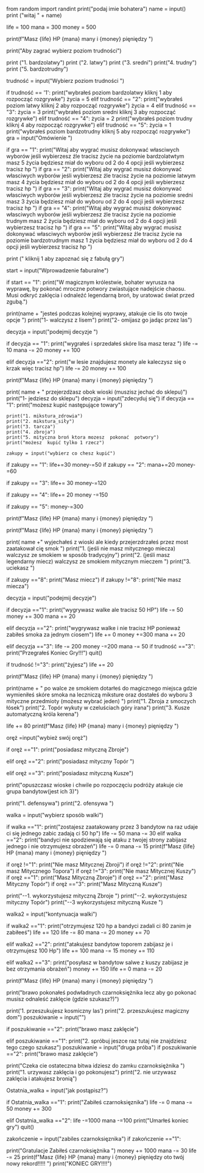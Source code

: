 from random import randint
print("podaj imie bohatera")
name = input()
print ("witaj " + name) 

life = 100 
mana = 300 
money = 500

print(f"Masz {life} HP  {mana} many i {money} pięniędzy ")

print("Aby zagrać wybierz poziom trudności")

print ("1. bardzolatwy")
print ("2. latwy")
print ("3. sredni")
print("4. trudny")
print ("5. bardzotrudny")

trudność = input("Wybierz poziom trudności ")

if trudność == '1':
    print("wybrałeś poziom bardzolatwy kliknj 1 aby rozpocząć rozgrywke")
    życia = 5
elif trudność == "2":
    print("wybrałeś poziom latwy kliknj 2 aby rozpocząć rozgrywke")
    życia = 4
elif trudność == "3":
    życia = 3
    print("wybrałeś poziom sredni kliknj 3 aby rozpocząć rozgrywke")
elif trudność == "4":
    życia = 2
    print("wybrałeś poziom trudny kliknj 4 aby rozpocząć rozgrywke")
elif trudność == "5":
    życia = 1
    print("wybrałeś poziom bardzotrudny kliknj 5 aby rozpocząć rozgrywke")
gra = input("Omówienie ")

if gra == "1":
    print("Witaj aby wygrać musisz dokonywać własciwych wyborów jeśli wybierzesz źle tracisz życie na poziomie bardzolatwtym masz 5 życia będziesz miał do wyboru od 2 do 4 opcji jeśli wybierzesz tracisz hp ")
if gra == "2":
    print("Witaj aby wygrać musisz dokonywać własciwych wyborów jeśli wybierzesz źle tracisz życie na poziomie latwym masz 4 życia będziesz miał do wyboru od 2 do 4 opcji jeśli wybierzesz tracisz hp ")
if gra == "3":
    print("Witaj aby wygrać musisz dokonywać własciwych wyborów jeśli wybierzesz źle tracisz życie na poziomie sredni masz 3 życia będziesz miał do wyboru od 2 do 4 opcji jeśli wybierzesz tracisz hp  ")
if gra == "4":
    print("Witaj aby wygrać musisz dokonywać własciwych wyborów jeśli wybierzesz źle tracisz życie na poziomie trudnym masz 2 życia będziesz miał do wyboru od 2 do 4 opcji jeśli wybierzesz tracisz hp  ")
if gra == "5":
    print("Witaj aby wygrać musisz dokonywać własciwych wyborów jeśli wybierzesz źle tracisz życie na poziomie bardzotrudnym masz 1 życia będziesz miał do wyboru od 2 do 4 opcji jeśli wybierzesz tracisz hp  ")


print (" kliknij 1 aby zapoznać się z fabułą gry")

start = input("Wprowadzenie faburalne")

if start == "1":
    print("W magicznym królestwie, bohater wyrusza na wyprawę, by pokonać mroczne potwory zwiastujące nadejście chaosu. Musi odkryć zaklęcia i odnaleźć legendarną broń, by uratować świat przed zgubą.")



print(name  + "jesteś podczas kolejnej wyprawy, atakuje cie  lis oto twoje opcje ")
print("1- walczysz z lisem")
print("2- omijasz go jadąc przez las")

decyzja = input("podejmij decyzje ")

if decyzja == "1":
    print("wygrałeś i sprzedałeś skóre lisa  masz teraz ")
    life -= 10
    mana -= 20
    money += 100


elif  decyzja =="2":
    print("w lesie znajdujesz monety ale kaleczysz się o krzak więc tracisz hp")
    life -= 20
    money += 100

print(f"Masz {life} HP  {mana} many i {money} pięniędzy ")

print( name  + " przejerzdżasz obok wioski (muszisz jechać do sklepu)")
print("1- jedziesz do sklepu")
decyzja = input("zdecyduj się")
if decyzja == "1":
    print("możesz kupić następujące towary")
    
    print("1. mikstura_zdrowia")
    print("2. mikstura_siły")
    print("3. tarcza")
    print("4. zbroja")
    print("5. mityczna broń ktora mozesz  pokonać  potwory")
    print("możesz  kupić tylko 1 rzecz")

    zakupy = input("wybierz co chesz kupić")
      
if zakupy == "1":
      life+=30
      money-=50
if zakupy == "2":
     mana+=20 
     money-=60

if zakupy == "3":
     life+= 30 
     money-=120

if zakupy == "4":
     life+= 20 
     money -=150

if zakupy == "5":
     money-=300

print(f"Masz {life} HP  {mana} many i {money} pięniędzy ")


print(f"Masz {life} HP  {mana} many i {money} pięniędzy ")


print( name +" wyjechałeś z wioski ale kiedy przejerzdrzałeś przez most zaatakował cię smok ")
print("1. (jeśli nie masz mitycznego miecza) walczysz ze smokiem w sposób tradycyjny")
print("2. (jeśli masz legendarny miecz) walczysz ze smokiem mitycznym mieczem  ")
print("3. uciekasz ")

if zakupy =="8":
   print("Masz miecz")
if zakupy !="8":
   print("Nie masz miecza")

decyzja = input("podejmij decyzje")

if decyzja =="1":
   print("wygrywasz walke ale tracisz 50 HP")
   life -= 50
   money += 300
   mana += 20

elif decyzja =="2":
   print("wygrywasz walke i nie tracisz HP ponieważ zabiłeś smoka za jednym ciosem")
   life += 0
   money +=300
   mana += 20

elif decyzja =="3":
   life -= 200
   money -=200
   mana -= 50
   if trudność =="3":
    print("Przegrałeś Koniec Gry!!!")
    quit()

if trudność !="3":
    print("żyjesz")
    life += 20


print(f"Masz {life} HP  {mana} many i {money} pięniędzy ")

print(name + " po walce ze smokiem dotarłeś do magicznego miejsca gdzie wymieniłeś skóre smoka na leczniczą miksture oraz dostałeś do wyboru 3 mityczne przedmioty (możesz wybrać jeden) ")
print("1. Zbroja z smoczych łósek")
print("2. Topór wykuty w czeluściach góry irana")
print("3. Kusze automatyczną króla kerena")

life += 80 
print(f"Masz {life} HP  {mana} many i {money} pięniędzy ")


oręż =input("wybież swój oręż")

if oręż =="1":
   print("posiadasz mityczną Zbroje") 
   
elif oręż =="2":
   print("posiadasz mityczny Topór ")

elif oręż =="3":
   print("posiadasz mityczną Kusze")

print("opuszczasz  wioske i chwile po rozpoczęciu podróży atakuje cie grupa bandytow(jest ich 3)")


print("1. defensywa")
print("2. ofensywa ")

walka = input("wybierz sposób walki")

if walka =="1":
   print("zostajesz zaatakowany przez 3 bandytow na raz udaje ci się jednego zabic zadają ci 50 hp")
   life -= 50
   mana -= 30
elif walka =="2":
   print("bandyci nie spodziewają się ataku z twojej strony zabijasz jednego i nie otrzymujesz obrażeń")
   life -= 0
   mana -= 15
print(f"Masz {life} HP  {mana} many i {money} pięniędzy ")

if oręż !="1":
   print("Nie masz Mitycznej Zbroji")
if oręż !="2":
   print("Nie masz Mitycznego Topora")
if oręż !="3":
   print("Nie masz Mitycznej Kuszy")
if oręż =="1":
   print("Masz Mityczną Zbroje")
if oręż =="2":
   print("Masz Mityczny Topór")
if oręż =="3":
   print("Masz Mityczną Kusze")
      
print("--1. wykorzystujesz mityczną Zbroje ")
print("--2. wykorzystujesz mityczny Topór")
print("--3 wykorzystujesz mityczną Kusze ")

walka2 = input("kontynuacja walki")

if walka2 =="1":
   print("otrzymujesz 120 hp a bandyci zadali ci 80 zanim je zabiłeeś")
   life += 120
   life -= 80
   mana -= 20
   money += 70

elif walka2 =="2":
   print("atakujesz bandytow  toporem zabijasz je i otrzymujesz 100 Hp")
   life += 100
   mana -= 15
   money += 110

elif walka2 =="3":
   print("posyłasz w bandytow salwe z kuszy zabijasz je bez otrzymania obrażeń")
   money += 150
   life += 0
   mana -= 20

print(f"Masz {life} HP  {mana} many i {money} pięniędzy ")

print("brawo pokonałeś podwładnych czarnoksiężnika lecz aby go pokonać musisz odnaleść zaklęcie (gdzie szukasz?)")

print('1. przeszukujesz kosmiczny las')
print("2. przeszukujesz magiczny dom")
poszukiwanie = input("")


if poszukiwanie =="2":
   print("brawo masz zaklęcie")
   
elif poszukiwanie =="1":
   print("2. spróbuj jeszce raz tutaj nie znajdziesz tego czego szukasz")
   poszukiwanie = input("druga próba")
if poszukiwanie =="2":
   print("brawo masz zaklęcie")

print("Czeka cie ostateczna bitwa idziesz do zamku czarnoksiężnika ")
print("1. urzywasz zaklęcia i go pokonujesz")
print("2. nie urzywasz zaklęcia i atakujesz bronią")

Ostatnia_walka = input("jak postąpisz?")

if Ostatnia_walka =="1":
   print("Zabiłeś  czarnoksięznika")
   life -= 0
   mana -= 50
   money += 300

elif Ostatnia_walka =="2":
   life -=1000
   mana -=100
   print("Umarłeś koniec gry")
   quit()

zakończenie = input("zabiles czarnoksięznika")
if zakończenie =="1":
   
   print("Gratulacje Zabiłeś czarnoksiężnika ")
   money += 1000
   mana -= 30
   life -= 25
   print(f"Masz {life} HP  {mana} many i {money} pięniędzy oto twój nowy rekord!!!!! ")
print("KONIEC GRY!!!!")
